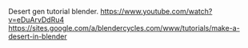 Desert gen tutorial blender.
https://www.youtube.com/watch?v=eDuArvDdRu4
https://sites.google.com/a/blendercycles.com/www/tutorials/make-a-desert-in-blender

